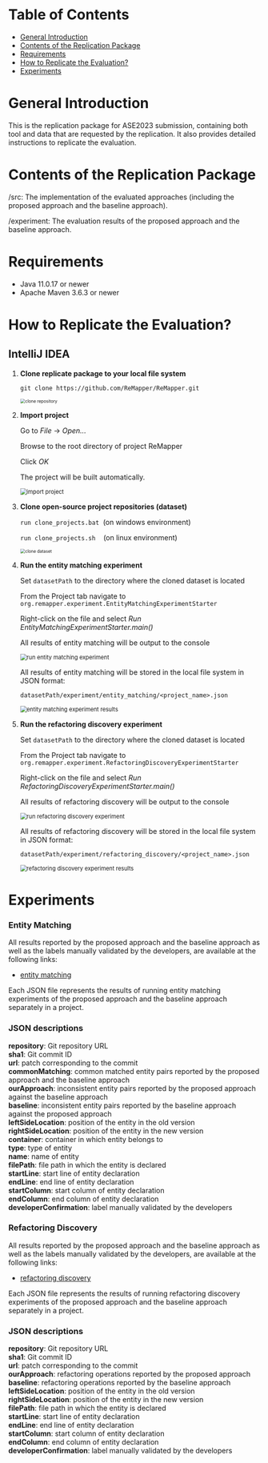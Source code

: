 # Table of Contents

- [General Introduction](#General-Introduction)
- [Contents of the Replication Package](#Contents-of-the-Replication-Package)
- [Requirements](#Requirements)
- [How to Replicate the Evaluation?](#How-to-Replicate-the-Evaluation)
- [Experiments](#Experiments)

# General Introduction

This is the replication package for ASE2023 submission, containing both tool and data that are requested by the replication. It also provides detailed instructions to replicate the evaluation.

# Contents of the Replication Package

/src: The implementation of the evaluated approaches (including the proposed approach and the baseline approach).

/experiment: The evaluation results of the proposed approach and the baseline approach.

# Requirements

- Java 11.0.17 or newer
- Apache Maven 3.6.3 or newer

# How to Replicate the Evaluation?

## IntelliJ IDEA

1. **Clone replicate package to your local file system**

   `git clone https://github.com/ReMapper/ReMapper.git`
   
   <img src="./clone_repository.png" alt="clone repository" style="zoom:60%;" />

2. **Import project**

   Go to *File* -> *Open...*

   Browse to the root directory of project ReMapper

   Click *OK*

   The project will be built automatically.

   <img src="./import_project.png" alt="import project" style="zoom:80%;" />

3. **Clone open-source project repositories (dataset)**
   
   `run clone_projects.bat` &nbsp;(on windows environment)
   
   `run clone_projects.sh` &nbsp;&nbsp;&nbsp;(on linux environment)
   
   <img src="./clone_dataset.png" alt="clone dataset" style="zoom:60%;" />

4. **Run the entity matching experiment**

   Set  `datasetPath` to the directory where the cloned dataset is located

   From the Project tab navigate to `org.remapper.experiment.EntityMatchingExperimentStarter`

   Right-click on the file and select *Run EntityMatchingExperimentStarter.main()*

   All results of entity matching will be output to the console

   <img src="./run_entity_matching_experiment.png" alt="run entity matching experiment" style="zoom:80%;" />

   All results of entity matching will be stored in the local file system in JSON format:

   `datasetPath/experiment/entity_matching/<project_name>.json` 

   <img src="./entity_matching_experiment_results.png" alt="entity matching experiment results" style="zoom:80%;" />

5. **Run the refactoring discovery experiment**

   Set `datasetPath` to the directory where the cloned dataset is located

   From the Project tab navigate to `org.remapper.experiment.RefactoringDiscoveryExperimentStarter`

   Right-click on the file and select *Run RefactoringDiscoveryExperimentStarter.main()*

   All results of refactoring discovery will be output to the console
   
   <img src="./run_refactoring_discovery_experiment.png" alt="run refactoring discovery experiment" style="zoom:80%;" />
   
   All results of refactoring discovery will be stored in the local file system in JSON format:
   
   `datasetPath/experiment/refactoring_discovery/<project_name>.json` 
   
   <img src="./refactoring_discovery_experiment_results.png" alt="refactoring discovery experiment results" style="zoom:80%;" />

# Experiments

### Entity Matching

All results reported by the proposed approach and the baseline approach as well as the labels manually validated by the developers, are available at the following links:

* [entity matching](experiment/entity_matching/)

Each JSON file represents the results of running entity matching experiments of the proposed approach and the baseline approach separately in a project.

### JSON descriptions

**repository**: Git repository URL  
**sha1**: Git commit ID  
**url**: patch corresponding to the commit  
**commonMatching**: common matched entity pairs reported by the proposed approach and the baseline approach  
**ourApproach**: inconsistent entity pairs reported by the proposed approach against the baseline approach  
**baseline**: inconsistent entity pairs reported by the baseline approach against the proposed approach  
**leftSideLocation**: position of the entity in the old version  
**rightSideLocation**: position of the entity in the new version  
**container**: container in which entity belongs to  
**type**: type of entity  
**name**: name of entity  
**filePath**: file path in which the entity is declared  
**startLine**: start line of entity declaration  
**endLine**: end line of entity declaration  
**startColumn**: start column of entity declaration  
**endColumn**: end column of entity declaration  
**developerConfirmation**: label manually validated by the developers

### Refactoring Discovery

All results reported by the proposed approach and the baseline approach as well as the labels manually validated by the developers, are available at the following links:

* [refactoring discovery](experiment/refactoring_discovery/)

Each JSON file represents the results of running refactoring discovery experiments of the proposed approach and the baseline approach separately in a project.

### JSON descriptions

**repository**: Git repository URL  
**sha1**: Git commit ID  
**url**: patch corresponding to the commit  
**ourApproach**: refactoring operations reported by the proposed approach  
**baseline**: refactoring operations reported by the baseline approach  
**leftSideLocation**: position of the entity in the old version  
**rightSideLocation**: position of the entity in the new version  
**filePath**: file path in which the entity is declared  
**startLine**: start line of entity declaration  
**endLine**: end line of entity declaration  
**startColumn**: start column of entity declaration  
**endColumn**: end column of entity declaration  
**developerConfirmation**: label manually validated by the developers
